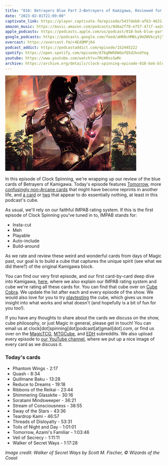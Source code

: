 ```yaml
---
title: "018: Betrayers Blue Part 2—Betrayers of Kamigawa, Reviewed for Cube"
date: "2023-02-01T21:09:00"
captivate_link: https://player.captivate.fm/episode/5437deb0-af63-4631-bc33-7958e22923f6
amazon_music: https://music.amazon.com/podcasts/8d6a2f78-e757-471f-aa2c-47afe84c72db/episodes/0cc803fa-8c86-42a5-b21d-26831240d6f9/clock-spinning%E2%80%94magic-the-gathering-history-018-bok-blue-part-2-betrayers-of-kamigawa
apple_podcasts: https://podcasts.apple.com/us/podcast/018-bok-blue-part-2-betrayers-of-kamigawa/id1611106302?i=1000597584164
google_podcasts: https://podcasts.google.com/feed/aHR0cHM6Ly9mZWVkcy5jYXB0aXZhdGUuZm0vY2xvY2stc3Bpbm5pbmcv/episode/NTQzN2RlYjAtYWY2My00NjMxLWJjMzMtNzk1OGUyMjkyM2Y2?sa=X&ved=0CAUQkfYCahcKEwj4w-_I7vX8AhUAAAAAHQAAAAAQAQ
overcast: https://overcast.fm/+4EdQMPj64
podcast_addict: https://podcastaddict.com/episode/152445222
spotify: https://open.spotify.com/episode/676gRWhDWdafQ5d2kodYeg
youtube: https://www.youtube.com/watch?v=7McHRssSwMc
archive: https://archive.org/details/clock-spinning-episode-018-bok-blue-part-2
---
```


![Walker of Secret Ways](./walker.jpg)

In this episode of Clock Spinning, we're wrapping up our review of the blue cards of Betrayers of Kamigawa. Today's episode features [Tomorrow](https://scryfall.com/card/bok/58/tomorrow-azamis-familiar), more [confusingly non-Arcane cards](https://scryfall.com/card/bok/49/reduce-to-dreams) that might have become reprints in another life, and [a card](https://scryfall.com/card/bok/53/stream-of-consciousness) or [two](https://scryfall.com/card/bok/57/toils-of-night-and-day) that appear to do essentially nothing, at least in this podcast's cube.

As usual, we'll rely on our faithful IMPAB rating system. If this is the first episode of Clock Spinning you've tuned in to, IMPAB stands for:

 - Insta-cut
 - Meh
 - Playable
 - Auto-include
 - Build-around

As we rate and review these weird and wonderful cards from days of Magic past, our goal is to build a cube that captures the unique spirit (see what we did there?) of the original Kamigawa block.

You can find our very first episode, and our first card-by-card deep dive into Kamigawa, [here](https://clockspinning.com/episode-1-white-champions-of-kamigawa/), where we also explain our IMPAB rating system and cube we're rating all these cards for. You can find that cube over on [Cube Cobra](https://cubecobra.com/cube/overview/clock-spinning-chk). We update the list after each and every episode of the show. We would also love for you to try [playtesting](https://cubecobra.com/cube/playtest/clock-spinning-chk) the cube, which gives us more insight into what works and what doesn't (and hopefully is a bit of fun for you too!).

If you have any thoughts to share about the cards we discuss on the show, cube philosophy, or just Magic in general, please get in touch! You can email us at clock[dot]spinning[dot]podcast[at]gmail[dot].com, or find us over on the [MagicTCG](https://www.reddit.com/r/magicTCG/), [MTGCube](https://www.reddit.com/r/mtgcube/), and [EDH](https://www.reddit.com/r/EDH/) subreddits. We also upload every episode to [our YouTube channel](https://www.youtube.com/@clockspinning), where we put up a nice image of every card as we discuss it.

### Today's cards

* Phantom Wings - 2:17
* Quash - 8:34
* Quillmane Baku - 13:28
* Reduce to Dreams - 19:18
* Ribbons of the Reikai  - 23:44
* Shimmering Glasskite - 30:16
* Soratami Mindsweeper - 36:21
* Stream of Consciousness - 38:55
* Sway of the Stars - 43:36
* Teardrop Kami - 46:57
* Threads of Disloyalty - 53:31
* Toils of Night and Day - 1:01:01
* Tomorrow, Azami's Familiar - 1:03:46
* Veil of Secrecy - 1:11:11
* Walker of Secret Ways - 1:17:28

_Image credit: Walker of Secret Ways by Scott M. Fischer, © Wizards of the Coast_

